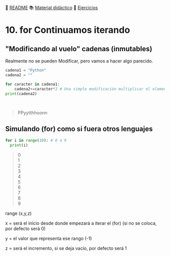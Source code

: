 :page_with_curl: [README](../README.md) :books: [Material didáctico](/documentation/indicedocu.md) :pencil: [Ejercicios](/tests/indicetests.md)

# 10. for  Continuamos iterando 
## "Modificando al vuelo" cadenas (inmutables)

Realmente no se pueden Modificar, pero vamos a hacer algo parecido.

````python
cadena1 = "Python"
cadena2 = ""

for caracter in cadena1:
    cadena2+=caracter*2 # Una simple modificación multiplicar el elemento x 2
print(cadena2)
    
  
````
> PPyytthhoonn

## Simulando (for) como si fuera otros lenguajes

````python
for i in range(10): # 0 a 9
  print(i)
````

>0  
>1  
>2  
>3  
>4  
>5  
>6  
>7  
>8  
>9

range (x,y,z)

x = será el inicio desde donde empezará a iterar el (for) (si no se coloca, por defecto será 0)

y = el valor que representa ese rango (-1)

z = será el incremento, si se deja vacío, por defecto será 1